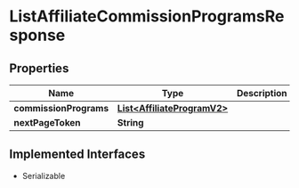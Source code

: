 

# ListAffiliateCommissionProgramsResponse


## Properties

| Name | Type | Description | Notes |
|------------ | ------------- | ------------- | -------------|
|**commissionPrograms** | [**List&lt;AffiliateProgramV2&gt;**](AffiliateProgramV2.md) |  |  [optional] |
|**nextPageToken** | **String** |  |  [optional] |


## Implemented Interfaces

* Serializable

